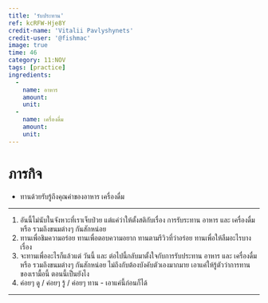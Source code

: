 ```yaml
---
title: 'รับประทาน'
ref: kcRFW-Hje8Y
credit-name: 'Vitalii Pavlyshynets'
credit-user: '@fishmac'
image: true
time: 46
category: 11:NOV
tags: [practice]
ingredients:
  -
    name: อาหาร
    amount:
    unit:
  -
    name: เครื่องดื่ม
    amount:
    unit:
---
```


# ภารกิจ
 - ทานด้วยรับรู้ถึงคุณค่าของอาหาร เครื่องดื่ม

---

1. อันนี้ไม่นับในจังหวะที่เราเจ็บป่วย แต่แค่ว่าให้ตั้งสติกับเรื่อง การรับระทาน อาหาร และ เครื่องดื่ม หรือ รวมถึงขนมต่างๆ กันสักหน่อย
2. ทานเพื่อชิมความอร่อย ทานเพื่อตอบความอยาก ทานตามรีวิวที่ว่าอร่อย ทานเพื่อให้ลืมอะไรบางเรื่อง
3. จะทานเพื่ออะไรก็แล้วแต่ วันนี้ และ ต่อไปนี้กลับมาตั้งใจกับการรับประทาน อาหาร และ เครื่องดื่ม หรือ รวมถึงขนมต่างๆ กันสักหน่อย ไม่ถึงกับต้องบังคับตัวเองมากมาย เอาแค่ให้รู้ตัวว่าการทานของเรามื้อนี้ ตอนนี้เป็นยังไง
4. ค่อยๆ ดู / ค่อยๆ รู้ / ค่อยๆ ทาน - เอาแค่นี้ก่อนก็ได้

---
